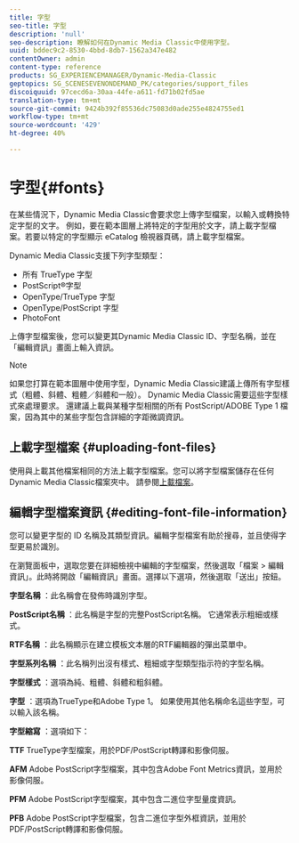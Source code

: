 ```yaml
---
title: 字型
seo-title: 字型
description: 'null'
seo-description: 瞭解如何在Dynamic Media Classic中使用字型。
uuid: bddec9c2-8530-4bbd-8db7-1562a347e482
contentOwner: admin
content-type: reference
products: SG_EXPERIENCEMANAGER/Dynamic-Media-Classic
geptopics: SG_SCENESEVENONDEMAND_PK/categories/support_files
discoiquuid: 97cecd6a-30aa-44fe-a611-fd71b02fd5ae
translation-type: tm+mt
source-git-commit: 9424b392f85536dc75083d0ade255e4824755ed1
workflow-type: tm+mt
source-wordcount: '429'
ht-degree: 40%

---
```



# 字型{#fonts}

在某些情況下，Dynamic Media Classic會要求您上傳字型檔案，以輸入或轉換特定字型的文字。 例如，要在範本圖層上將特定的字型用於文字，請上載字型檔案。若要以特定的字型顯示 eCatalog 檢視器頁碼，請上載字型檔案。

Dynamic Media Classic支援下列字型類型：

* 所有 TrueType 字型
* PostScript®字型
* OpenType/TrueType 字型
* OpenType/PostScript 字型
* PhotoFont

上傳字型檔案後，您可以變更其Dynamic Media Classic ID、字型名稱，並在「編輯資訊」畫面上輸入資訊。

>[!NOTE]
>
>如果您打算在範本圖層中使用字型，Dynamic Media Classic建議上傳所有字型樣式（粗體、斜體、粗體／斜體和一般）。 Dynamic Media Classic需要這些字型樣式來處理要求。 還建議上載與某種字型相關的所有 PostScript/ADOBE Type 1 檔案，因為其中的某些字型包含詳細的字距微調資訊。

## 上載字型檔案 {#uploading-font-files}

使用與上載其他檔案相同的方法上載字型檔案。您可以將字型檔案儲存在任何Dynamic Media Classic檔案夾中。 請參閱[上載檔案](uploading-files.md#uploading_your_files)。

## 編輯字型檔案資訊 {#editing-font-file-information}

您可以變更字型的 ID 名稱及其類型資訊。編輯字型檔案有助於搜尋，並且使得字型更易於識別。

在瀏覽面板中，選取您要在詳細檢視中編輯的字型檔案，然後選取「檔案 > 編輯資訊」。此時將開啟「編輯資訊」畫面。選擇以下選項，然後選取「送出」按鈕。

**字型名稱** ：此名稱會在發佈時識別字型。

**PostScript名稱** ：此名稱是字型的完整PostScript名稱。 它通常表示粗細或樣式。

**RTF名稱** ：此名稱顯示在建立模板文本層的RTF編輯器的彈出菜單中。

**字型系列名稱** ：此名稱列出沒有樣式、粗細或字型類型指示符的字型名稱。

**字型樣式** ：選項為純、粗體、斜體和粗斜體。

**字型** ：選項為TrueType和Adobe Type 1。 如果使用其他名稱命名這些字型，可以輸入該名稱。

**字型縮寫** ：選項如下：

**TTF** TrueType字型檔案，用於PDF/PostScript轉譯和影像伺服。

**AFM** Adobe PostScript字型檔案，其中包含Adobe Font Metrics資訊，並用於影像伺服。

**PFM** Adobe PostScript字型檔案，其中包含二進位字型量度資訊。

**PFB** Adobe PostScript字型檔案，包含二進位字型外框資訊，並用於PDF/PostScript轉譯和影像伺服。
